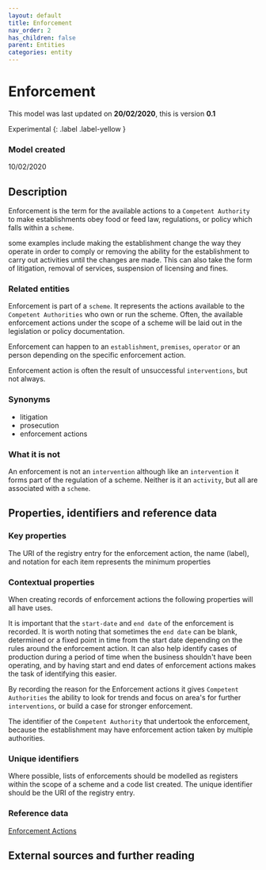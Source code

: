 ```yaml
---
layout: default
title: Enforcement
nav_order: 2
has_children: false
parent: Entities
categories: entity
---
```

# Enforcement
This model was last updated on **20/02/2020**, this is version **0.1**

Experimental
{: .label .label-yellow }

### Model created
10/02/2020

## Description
Enforcement is the term for the available actions to a `Competent Authority` to make establishments obey food or feed law, regulations, or policy which falls within a `scheme`.

some examples include making the establishment change the way they operate in order to comply or removing the ability for the establishment to carry out activities until the changes are made.  This can also take the form of litigation, removal of services, suspension of licensing and fines.

### Related entities
Enforcement is part of a `scheme`. It represents the actions available to the `Competent Authorities` who own or run the scheme. Often, the available enforcement actions under the scope of a scheme will be laid out in the legislation or policy documentation.

Enforcement can happen to an `establishment`, `premises`, `operator` or an person depending on the specific enforcement action.

Enforcement action is often the result of unsuccessful `interventions`, but not always.

### Synonyms
*   litigation
*   prosecution
*   enforcement actions

### What it is not
An enforcement is not an `intervention` although like an `intervention` it forms part of the regulation of a scheme.  Neither is it an `activity`, but all are associated with a `scheme`.

## Properties, identifiers and reference data

### Key properties
The URI of the registry entry for the enforcement action, the name (label), and notation for each item represents the minimum properties

### Contextual properties
When creating records of enforcement actions the following properties will all have uses.

It is important that the `start-date` and `end date` of the enforcement is recorded. It is worth noting that sometimes the `end date` can be blank, determined or a fixed point in time from the start date depending on the rules around the enforcement action. It can also help identify cases of production during a period of time when the business shouldn't have been operating, and by having start and end dates of enforcement actions makes the task of identifying this easier.

By recording the reason for the Enforcement actions it gives `Competent Authorities` the ability to look for trends and focus on area's for further `interventions`, or build a case for stronger enforcement.

The identifier of the `Competent Authority` that undertook the enforcement, because the establishment may have enforcement action taken by multiple authorities.

### Unique identifiers
Where possible, lists of enforcements should be modelled as registers within the scope of a scheme and a code list created. The unique identifier should be the URI of the registry entry.

### Reference data
[Enforcement Actions](https://data.food.gov.uk/codes/enforcement-monitoring/_enforcement-actions)

## External sources and further reading
